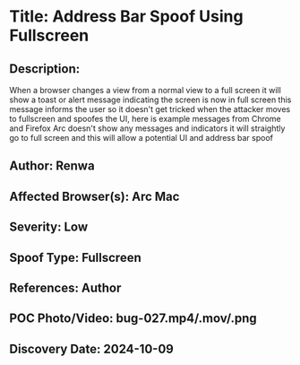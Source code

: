 # Title: Address Bar Spoof Using Fullscreen

## Description: 
When a browser changes a view from a normal view to a full screen it will show a toast or alert message indicating the screen is now in full screen this message informs the user so it doesn't get tricked when the attacker moves to fullscreen and spoofes the UI, here is example messages from Chrome and Firefox
Arc doesn't show any messages and indicators it will straightly go to full screen and this will allow a potential UI and address bar spoof  

## Author: Renwa

## Affected Browser(s): Arc Mac

## Severity: Low

## Spoof Type: Fullscreen

## References: Author

## POC Photo/Video: bug-027.mp4/.mov/.png

## Discovery Date: 2024-10-09

